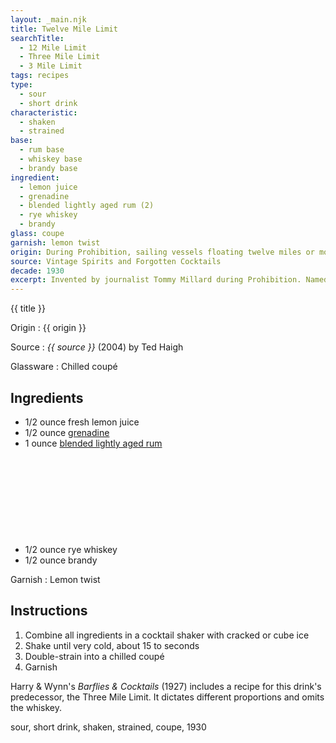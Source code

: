 ```yaml
---
layout: _main.njk
title: Twelve Mile Limit
searchTitle:
  - 12 Mile Limit
  - Three Mile Limit
  - 3 Mile Limit
tags: recipes
type:
  - sour
  - short drink
characteristic:
  - shaken
  - strained
base:
  - rum base
  - whiskey base
  - brandy base
ingredient:
  - lemon juice
  - grenadine
  - blended lightly aged rum (2)
  - rye whiskey
  - brandy
glass: coupe
garnish: lemon twist
origin: During Prohibition, sailing vessels floating twelve miles or more off the U.S. shore were in international waters, and therefore not subject to the ban on alcohol. Spirits expert Ted Haigh says journalist Tommy Millard invented this drink; as evidence he cites a newspaper article from 1934.
source: Vintage Spirits and Forgotten Cocktails
decade: 1930
excerpt: Invented by journalist Tommy Millard during Prohibition. Named for the 12-mile distance from U.S. shores to international waters.
---
```

<!-- markdownlint-disable MD025 -->
{{ title }}
<!-- markdownlint-disable MD025 -->

Origin
  : {{ origin }}

Source
  : <cite><span data-pagefind-filter="Source">{{ source }}</span></cite> (2004) by Ted Haigh

Glassware
  : Chilled coupé

## Ingredients

* 1/2 ounce fresh lemon juice
* 1/2 ounce [grenadine](/mixes/grenadine)
* 1 ounce [blended lightly aged rum](/rums/04-rum-blended-lightly-aged/)<icon-l space="1em" class="bigger" label="(2)"><span class="with-icon"><svg class="icon"><use href="/assets/images/icons/circle-2.svg#circle-2"></use></svg></span></icon-l>
* 1/2 ounce rye whiskey
* 1/2 ounce brandy

Garnish
  : <span data-pagefind-filter="Garnish">Lemon twist</span>

## Instructions

1. Combine all ingredients in a cocktail shaker with cracked or cube ice
2. Shake until very cold, about 15 to seconds
3. Double-strain into a chilled coupé
4. Garnish

<tiki-callout type="note">

  Harry & Wynn's <cite>Barflies & Cocktails</cite> (1927) includes a recipe for this drink's predecessor, the Three Mile Limit. It dictates different proportions and omits the whiskey.

</tiki-callout>

<div
  class="sr-only"
  data-cat[0]="Drink"
  data-type[0]="Sour"
  data-type[1]="Short drink"
  data-char[0]="Shaken"
  data-char[1]="Strained"
  data-base[0]="Rum/Cane spirits"
  data-base[1]="Whiskey"
  data-base[2]="Brandy"
  data-ingredient[0]="Lemon juice"
  data-ingredient[1]="Grenadine"
  data-ingredient[2]="Blended lightly aged rum [2]"
  data-ingredient[3]="Whiskey, rye"
  data-ingredient[4]="Brandy"
  data-origin[0]="Tommy Millard"
  data-glass[0]="Coupé"
  data-decade[0]="1930"
  data-pagefind-filter="
    Category[data-cat[0]],
    Type[data-type[0]],
    Type[data-type[1]],
    Characteristic[data-char[0]],
    Characteristic[data-char[1]],
    Base[data-base[0]],
    Base[data-base[1]],
    Base[data-base[2]],
    Ingredient[data-ingredient[0]],
    Ingredient[data-ingredient[1]],
    Ingredient[data-ingredient[2]],
    Ingredient[data-ingredient[3]],
    Ingredient[data-ingredient[4]],
    Origin[data-origin[0]],
    Glassware[data-glass[0]],
    Decade[data-decade[0]]
  "
>
</div>

<div class="keywords" aria-hidden>sour, short drink, shaken, strained, coupe, 1930</div>
